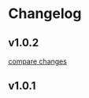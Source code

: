 # Changelog


## v1.0.2

[compare changes](https://github.com/Shar0w/unfated-nuxt-lodash/compare/v1.0.1...v1.0.2)

## v1.0.1


